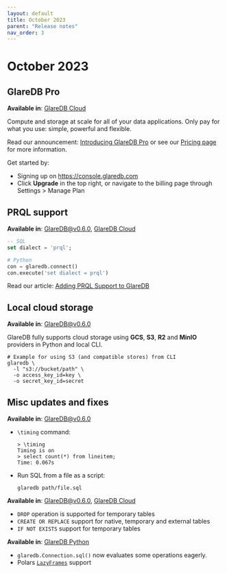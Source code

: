 ```yaml
---
layout: default
title: October 2023
parent: "Release notes"
nav_order: 3
---
```


# October 2023

## GlareDB Pro

**Available in**: [GlareDB Cloud]

Compute and storage at scale for all of your data applications. Only pay for
what you use: simple, powerful and flexible.

Read our announcement: [Introducing GlareDB Pro] or see our [Pricing page] for
more information.

Get started by:

- Signing up on <https://console.glaredb.com>
- Click **Upgrade** in the top right, or navigate to the billing page through
  Settings > Manage Plan

## PRQL support

**Available in**: [GlareDB@v0.6.0], [GlareDB Cloud]

```sql
-- SQL
set dialect = 'prql';
```

```python
# Python
con = glaredb.connect()
con.execute('set dialect = prql')
```

Read our article: [Adding PRQL Support to GlareDB]

## Local cloud storage

**Available in**: [GlareDB@v0.6.0]

GlareDB fully supports cloud storage using **GCS**, **S3**, **R2** and **MinIO** providers in Python and local CLI.

```shell
# Example for using S3 (and compatible stores) from CLI
glaredb \
  -l "s3://bucket/path" \
  -o access_key_id=key \
  -o secret_key_id=secret
```

## Misc updates and fixes

**Available in**: [GlareDB@v0.6.0]

- `\timing` command:

    ```shell
    > \timing
    Timing is on
    > select count(*) from lineitem;
    Time: 0.067s
    ```
- Run SQL from a file as a script:

    ```shell
    glaredb path/file.sql
    ```

**Available in**: [GlareDB@v0.6.0], [GlareDB Cloud]

- `DROP` operation is supported for temporary tables
- `CREATE OR REPLACE` support for native, temporary and external tables
- `IF NOT EXISTS` support for temporary tables

**Available in**: [GlareDB Python]

- `glaredb.Connection.sql()` now evaluates some operations eagerly.
- Polars [`LazyFrames`] support


[GlareDB Cloud]: https://console.glaredb.com/
[Introducing GlareDB Pro]: https://glaredb.com/blog/glaredb-pro-release-announcement
[Pricing page]: https://glaredb.com/pricing
[GlareDB@v0.6.0]: https://github.com/GlareDB/glaredb/releases/tag/v0.6.0
[Adding PRQL Support to GlareDB]: https://glaredb.com/blog/prql-announcement
[GlareDB Python]: https://pypi.org/project/glaredb/
[`LazyFrames`]: https://pola-rs.github.io/polars/py-polars/html/reference/lazyframe/index.html
